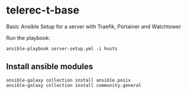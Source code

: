 # telerec-t-base
Basic Ansible Setup for a server with Traefik, Portainer and Watchtower

Run the playbook:

```shell script
ansible-playbook server-setup.yml -i hosts
```

## Install ansible modules

```shell script
ansible-galaxy collection install ansible.posix
ansible-galaxy collection install community.general
```